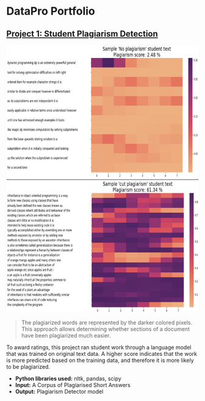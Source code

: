 # DataPro Portfolio


## [Project 1: Student Plagiarism Detection](https://github.com/DataPro-M/66daysofdata_NLP/tree/main/day21)

<img src="https://github.com/DataPro-M/66daysofdata_NLP/blob/main/images/Day_21_1.png?raw=true"  height="350"/>

<img src="https://github.com/DataPro-M/66daysofdata_NLP/raw/main/images/Day_21_2.png"  height="350"/>

> The plagiarized words are represented by the darker colored pixels.
> This approach allows determining whether sections of a document have been plagiarized much easier.                 

To award ratings, this project ran student work through a language model that was trained on original text data.
A higher score indicates that the work is more predicted based on the training data, and therefore it is more likely to be plagiarized. 
* **Python libraries used:** nltk, pandas, scipy
* **Input:** A Corpus of Plagiarised Short Answers
* **Output:** Plagiarism Detector model



